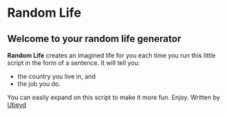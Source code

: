 # Random Life

## Welcome to your random life generator

**Random Life** creates an imagined life for you each time you run this little script in the form of a sentence. It will tell you:
- the country you live in, and
- the job you do.

You can easily expand on this script to make it more fun. Enjoy. 
Written by [Ubeyd](https://github.com/Ubeydu)